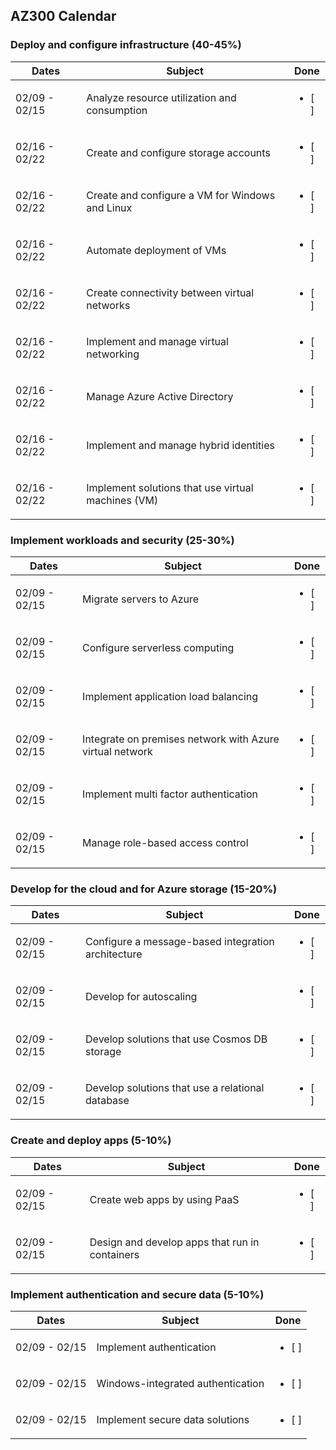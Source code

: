 ## AZ300 Calendar 

### Deploy and configure infrastructure (40-45%)

| Dates         | Subject                                                  | Done                   |
| ------------- | -------------------------------------------------------- | ---------------------- |
| 02/09 - 02/15 | Analyze resource utilization and consumption             | <ul><li>[ ] </li></ul> |
| 02/16 - 02/22 | Create and configure storage accounts                    | <ul><li>[ ] </li></ul> |
| 02/16 - 02/22 | Create and configure a VM for Windows and Linux          | <ul><li>[ ] </li></ul> |
| 02/16 - 02/22 | Automate deployment of VMs                               | <ul><li>[ ] </li></ul> |
| 02/16 - 02/22 | Create connectivity between virtual networks             | <ul><li>[ ] </li></ul> |
| 02/16 - 02/22 | Implement and manage virtual networking                  | <ul><li>[ ] </li></ul> |
| 02/16 - 02/22 | Manage Azure Active Directory                            | <ul><li>[ ] </li></ul> |
| 02/16 - 02/22 | Implement and manage hybrid identities                   | <ul><li>[ ] </li></ul> |
| 02/16 - 02/22 | Implement solutions that use virtual machines (VM)       | <ul><li>[ ] </li></ul> |

### Implement workloads and security (25-30%)

| Dates         | Subject                                                  | Done                   |
| ------------- | -------------------------------------------------------- | ---------------------- |
| 02/09 - 02/15 | Migrate servers to Azure                                 | <ul><li>[ ] </li></ul> |
| 02/09 - 02/15 | Configure serverless computing                           | <ul><li>[ ] </li></ul> |
| 02/09 - 02/15 | Implement application load balancing                     | <ul><li>[ ] </li></ul> |
| 02/09 - 02/15 | Integrate on premises network with Azure virtual network | <ul><li>[ ] </li></ul> |
| 02/09 - 02/15 | Implement multi factor authentication                    | <ul><li>[ ] </li></ul> |
| 02/09 - 02/15 | Manage role-based access control                         | <ul><li>[ ] </li></ul> |

### Develop for the cloud and for Azure storage (15-20%)

| Dates         | Subject                                                  | Done                   |
| ------------- | -------------------------------------------------------- | ---------------------- |
| 02/09 - 02/15 | Configure a message-based integration architecture       | <ul><li>[ ] </li></ul> |
| 02/09 - 02/15 | Develop for autoscaling                                  | <ul><li>[ ] </li></ul> |
| 02/09 - 02/15 | Develop solutions that use Cosmos DB storage             | <ul><li>[ ] </li></ul> |
| 02/09 - 02/15 | Develop solutions that use a relational database         | <ul><li>[ ] </li></ul> |

### Create and deploy apps (5-10%)

| Dates         | Subject                                                  | Done                   |
| ------------- | -------------------------------------------------------- | ---------------------- |
| 02/09 - 02/15 | Create web apps by using PaaS                            | <ul><li>[ ] </li></ul> |
| 02/09 - 02/15 | Design and develop apps that run in containers           | <ul><li>[ ] </li></ul> |

### Implement authentication and secure data (5-10%)

| Dates         | Subject                                                  | Done                   |
| ------------- | -------------------------------------------------------- | ---------------------- |
| 02/09 - 02/15 | Implement authentication                                 | <ul><li>[ ] </li></ul> |
| 02/09 - 02/15 | Windows-integrated authentication                        | <ul><li>[ ] </li></ul> |
| 02/09 - 02/15 | Implement secure data solutions                          | <ul><li>[ ] </li></ul> |
